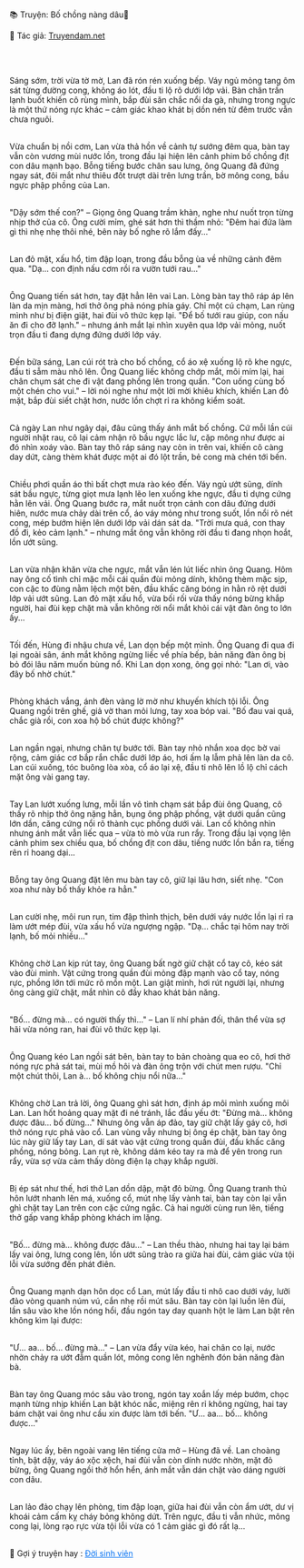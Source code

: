 📚 Truyện: Bố chồng nàng dâu🔞 
<br>
<p>📖 Tác giả: <a href="https://truyendam.net" target="_blank" title="Truyện sex người lớn, truyện 18+ tại Truyendam.net">Truyendam.net</a></p>
<br></br>

Sáng sớm, trời vừa tờ mờ, Lan đã rón rén xuống bếp. Váy ngủ mỏng tang ôm sát từng đường cong, không áo lót, đầu ti lộ rõ dưới lớp vải. Bàn chân trần lạnh buốt khiến cô rùng mình, bắp đùi săn chắc nổi da gà, nhưng trong ngực là một thứ nóng rực khác – cảm giác khao khát bị dồn nén từ đêm trước vẫn chưa nguôi.<br></br>

Vừa chuẩn bị nồi cơm, Lan vừa thả hồn về cảnh tự sướng đêm qua, bàn tay vẫn còn vương mùi nước lồn, trong đầu lại hiện lên cảnh phim bố chồng địt con dâu mạnh bạo. Bỗng tiếng bước chân sau lưng, ông Quang đã đứng ngay sát, đôi mắt như thiêu đốt trượt dài trên lưng trần, bờ mông cong, bầu ngực phập phồng của Lan.<br></br>

"Dậy sớm thế con?" – Giọng ông Quang trầm khàn, nghe như nuốt trọn từng nhịp thở của cô. Ông cười mỉm, ghé sát hơn thì thầm nhỏ: "Đêm hai đứa làm gì thì nhẹ nhẹ thôi nhé, bên này bố nghe rõ lắm đấy..."<br></br>

Lan đỏ mặt, xấu hổ, tim đập loạn, trong đầu bỗng ùa về những cảnh đêm qua. "Dạ... con định nấu cơm rồi ra vườn tưới rau..."<br></br>

Ông Quang tiến sát hơn, tay đặt hẳn lên vai Lan. Lòng bàn tay thô ráp áp lên làn da mịn màng, hơi thở ông phả nóng phía gáy. Chỉ một cú chạm, Lan rùng mình như bị điện giật, hai đùi vô thức kẹp lại. "Để bố tưới rau giúp, con nấu ăn đi cho đỡ lạnh." – nhưng ánh mắt lại nhìn xuyên qua lớp vải mỏng, nuốt trọn đầu ti đang dựng đứng dưới lớp váy.<br></br>

Đến bữa sáng, Lan cúi rót trà cho bố chồng, cổ áo xệ xuống lộ rõ khe ngực, đầu ti sẫm màu nhô lên. Ông Quang liếc không chớp mắt, môi mím lại, hai chân chụm sát che đi vật đang phồng lên trong quần. "Con uống cùng bố một chén cho vui." – lời nói nghe như một lời mời khiêu khích, khiến Lan đỏ mặt, bắp đùi siết chặt hơn, nước lồn chợt rỉ ra không kiểm soát.<br></br>

Cả ngày Lan như ngây dại, đâu cũng thấy ánh mắt bố chồng. Cứ mỗi lần cúi người nhặt rau, cô lại cảm nhận rõ bầu ngực lắc lư, cặp mông như được ai đó nhìn xoáy vào. Bàn tay thô ráp sáng nay còn in trên vai, khiến cô càng day dứt, càng thèm khát được một ai đó lột trần, bẻ cong mà chén tới bến.<br></br>

Chiều phơi quần áo thì bất chợt mưa rào kéo đến. Váy ngủ ướt sũng, dính sát bầu ngực, từng giọt mưa lạnh lẽo len xuống khe ngực, đầu ti dựng cứng hằn lên vải. Ông Quang bước ra, mắt nuốt trọn cảnh con dâu đứng dưới hiên, nước mưa chảy dài trên cổ, áo váy mỏng như trong suốt, lồn nổi rõ nét cong, mép bướm hiện lên dưới lớp vải dán sát da. "Trời mưa quá, con thay đồ đi, kẻo cảm lạnh." – nhưng mắt ông vẫn không rời đầu ti đang nhọn hoắt, lồn ướt sũng.<br></br>

Lan vừa nhận khăn vừa che ngực, mắt vẫn lén lút liếc nhìn ông Quang. Hôm nay ông cố tình chỉ mặc mỗi cái quần đùi mỏng dính, không thèm mặc sịp, con cặc to đùng nằm lệch một bên, đầu khấc căng bóng in hằn rõ rệt dưới lớp vải ướt sũng. Lan đỏ mặt xấu hổ, vừa bối rối vừa thấy nóng bừng khắp người, hai đùi kẹp chặt mà vẫn không rời nổi mắt khỏi cái vật đàn ông to lớn ấy...<br></br>

Tối đến, Hùng đi nhậu chưa về, Lan dọn bếp một mình. Ông Quang đi qua đi lại ngoài sân, ánh mắt không ngừng liếc về phía bếp, bản năng đàn ông bị bỏ đói lâu năm muốn bùng nổ. Khi Lan dọn xong, ông gọi nhỏ: "Lan ơi, vào đây bố nhờ chút."<br></br>

Phòng khách vắng, ánh đèn vàng lờ mờ như khuyến khích tội lỗi. Ông Quang ngồi trên ghế, giả vờ than mỏi lưng, tay xoa bóp vai. "Bố đau vai quá, chắc già rồi, con xoa hộ bố chút được không?"<br></br>

Lan ngần ngại, nhưng chân tự bước tới. Bàn tay nhỏ nhắn xoa dọc bờ vai rộng, cảm giác cơ bắp rắn chắc dưới lớp áo, hơi ấm lạ lẫm phả lên làn da cô. Lan cúi xuống, tóc buông lòa xòa, cổ áo lại xệ, đầu ti nhô lên lồ lộ chỉ cách mặt ông vài gang tay.<br></br>

Tay Lan lướt xuống lưng, mỗi lần vô tình chạm sát bắp đùi ông Quang, cô thấy rõ nhịp thở ông nặng hẳn, bụng ông phập phồng, vật dưới quần cũng lớn dần, căng cứng nổi rõ thành cục phồng dưới vải. Lan cố không nhìn nhưng ánh mắt vẫn liếc qua – vừa tò mò vừa run rẩy. Trong đầu lại vọng lên cảnh phim sex chiều qua, bố chồng địt con dâu, tiếng nước lồn bắn ra, tiếng rên rỉ hoang dại...<br></br>

Bỗng tay ông Quang đặt lên mu bàn tay cô, giữ lại lâu hơn, siết nhẹ. "Con xoa như này bố thấy khỏe ra hẳn."<br></br>

Lan cười nhẹ, môi run run, tim đập thình thịch, bên dưới váy nước lồn lại rỉ ra làm ướt mép đùi, vừa xấu hổ vừa ngượng ngập. "Dạ… chắc tại hôm nay trời lạnh, bố mỏi nhiều..."<br></br>

Không chờ Lan kịp rút tay, ông Quang bất ngờ giữ chặt cổ tay cô, kéo sát vào đùi mình. Vật cứng trong quần đùi mỏng đập mạnh vào cổ tay, nóng rực, phồng lớn tới mức rõ mồn một. Lan giật mình, hơi rút người lại, nhưng ông càng giữ chặt, mắt nhìn cô đầy khao khát bản năng.<br></br>

 "Bố... đừng mà... có người thấy thì..." – Lan lí nhí phản đối, thân thể vừa sợ hãi vừa nóng ran, hai đùi vô thức kẹp lại.<br></br>

  Ông Quang kéo Lan ngồi sát bên, bàn tay to bản choàng qua eo cô, hơi thở nóng rực phả sát tai, mùi mồ hôi và đàn ông trộn với chút men rượu. "Chỉ một chút thôi, Lan à… bố không chịu nổi nữa…"<br></br>

Không chờ Lan trả lời, ông Quang ghì sát hơn, định áp môi mình xuống môi Lan. Lan hốt hoảng quay mặt đi né tránh, lắc đầu yếu ớt: "Đừng mà... không được đâu... bố đừng..." Nhưng ông vẫn áp đảo, tay giữ chặt lấy gáy cô, hơi thở nóng rực phả vào cổ. Lan vùng vẫy nhưng bị ông ép chặt, bàn tay ông lúc này giữ lấy tay Lan, dí sát vào vật cứng trong quần đùi, đầu khấc căng phồng, nóng bỏng. Lan rụt rè, không dám kéo tay ra mà để yên trong run rẩy, vừa sợ vừa cảm thấy dòng điện lạ chạy khắp người.<br></br>

Bị ép sát như thế, hơi thở Lan dồn dập, mặt đỏ bừng. Ông Quang tranh thủ hôn lướt nhanh lên má, xuống cổ, mút nhẹ lấy vành tai, bàn tay còn lại vẫn ghì chặt tay Lan trên con cặc cứng ngắc. Cả hai người cùng run lên, tiếng thở gấp vang khắp phòng khách im lặng.<br></br>

"Bố… đừng mà… không được đâu…" – Lan thều thào, nhưng hai tay lại bám lấy vai ông, lưng cong lên, lồn ướt sũng trào ra giữa hai đùi, cảm giác vừa tội lỗi vừa sướng đến phát điên.<br></br>

Ông Quang mạnh dạn hôn dọc cổ Lan, mút lấy đầu ti nhô cao dưới váy, lưỡi đảo vòng quanh núm vú, cắn nhẹ rồi mút sâu. Bàn tay còn lại luồn lên đùi, lần sâu vào khe lồn nóng hổi, đầu ngón tay day quanh hột le làm Lan bật rên không kìm lại được:<br></br>

"Ư... aa... bố... đừng mà..." – Lan vừa đẩy vừa kéo, hai chân co lại, nước nhờn chảy ra ướt đẫm quần lót, mông cong lên nghênh đón bản năng đàn bà.<br></br>

Bàn tay ông Quang móc sâu vào trong, ngón tay xoắn lấy mép bướm, chọc mạnh từng nhịp khiến Lan bật khóc nấc, miệng rên rỉ không ngừng, hai tay bám chặt vai ông như cầu xin được làm tới bến. "Ư... aa... bố... không được..."<br></br>

Ngay lúc ấy, bên ngoài vang lên tiếng cửa mở – Hùng đã về. Lan choàng tỉnh, bật dậy, váy áo xộc xệch, hai đùi vẫn còn dính nước nhờn, mặt đỏ bừng, ông Quang ngồi thở hổn hển, ánh mắt vẫn dán chặt vào dáng người con dâu.<br></br>

Lan lảo đảo chạy lên phòng, tim đập loạn, giữa hai đùi vẫn còn ẩm ướt, dư vị khoái cảm cấm kỵ cháy bỏng không dứt. Trên ngực, đầu ti vẫn nhức, mông cong lại, lòng rạo rực vừa tội lỗi vừa có 1 cảm giác gì đó rất lạ...<br></br>
<!-- truyện sex địt mạnh, khẩu dâm, ư ư a a, bị địt sướng không chịu được, mùi tinh trùng, liếm mút bú vú, địt tư thế doggy, sex quay tay, đọc sex thủ dâm, Truyendam.net -->
<p>
  📢 Gợi ý truyện hay : 
  <a href="https://truyendam.net/truyen/doi-sinh-vien" 
     target="_blank" 
     title="Truyện sex người lớn, truyện 18+ tại Truyendam.net"
     style="text-decoration: underline; color: #0070f3;"
  >
    Đời sinh viên
  </a>
</p>